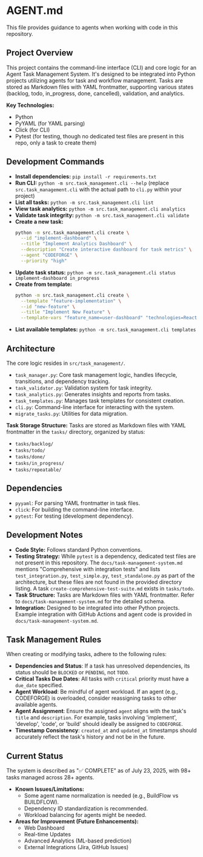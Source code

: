 # AGENT.md
This file provides guidance to agents when working with code in this repository.

## Project Overview
This project contains the command-line interface (CLI) and core logic for an Agent Task Management System. It's designed to be integrated into Python projects utilizing agents for task and workflow management. Tasks are stored as Markdown files with YAML frontmatter, supporting various states (backlog, todo, in_progress, done, cancelled), validation, and analytics.

**Key Technologies:**
- Python
- PyYAML (for YAML parsing)
- Click (for CLI)
- Pytest (for testing, though no dedicated test files are present in this repo, only a task to create them)

## Development Commands
- **Install dependencies:** `pip install -r requirements.txt`
- **Run CLI:** `python -m src.task_management.cli --help` (replace `src.task_management.cli` with the actual path to `cli.py` within your project)
- **List all tasks:** `python -m src.task_management.cli list`
- **View task analytics:** `python -m src.task_management.cli analytics`
- **Validate task integrity:** `python -m src.task_management.cli validate`
- **Create a new task:**
  ```bash
  python -m src.task_management.cli create \
    --id "implement-dashboard" \
    --title "Implement Analytics Dashboard" \
    --description "Create interactive dashboard for task metrics" \
    --agent "CODEFORGE" \
    --priority "high"
  ```
- **Update task status:** `python -m src.task_management.cli status implement-dashboard in_progress`
- **Create from template:**
  ```bash
  python -m src.task_management.cli create \
    --template "feature-implementation" \
    --id "new-feature" \
    --title "Implement New Feature" \
    --template-vars "feature_name=user-dashboard" "technologies=React,Node.js"
  ```
- **List available templates:** `python -m src.task_management.cli templates`

## Architecture
The core logic resides in `src/task_management/`.
- `task_manager.py`: Core task management logic, handles lifecycle, transitions, and dependency tracking.
- `task_validator.py`: Validation system for task integrity.
- `task_analytics.py`: Generates insights and reports from tasks.
- `task_templates.py`: Manages task templates for consistent creation.
- `cli.py`: Command-line interface for interacting with the system.
- `migrate_tasks.py`: Utilities for data migration.

**Task Storage Structure:**
Tasks are stored as Markdown files with YAML frontmatter in the `tasks/` directory, organized by status:
- `tasks/backlog/`
- `tasks/todo/`
- `tasks/done/`
- `tasks/in_progress/`
- `tasks/repeatable/`

## Dependencies
- `pyyaml`: For parsing YAML frontmatter in task files.
- `click`: For building the command-line interface.
- `pytest`: For testing (development dependency).

## Development Notes
- **Code Style:** Follows standard Python conventions.
- **Testing Strategy:** While `pytest` is a dependency, dedicated test files are not present in this repository. The `docs/task-management-system.md` mentions "Comprehensive with integration tests" and lists `test_integration.py`, `test_simple.py`, `test_standalone.py` as part of the architecture, but these files are not found in the provided directory listing. A task `create-comprehensive-test-suite.md` exists in `tasks/todo`.
- **Task Structure:** Tasks are Markdown files with YAML frontmatter. Refer to `docs/task-management-system.md` for the detailed schema.
- **Integration:** Designed to be integrated into other Python projects. Example integration with GitHub Actions and agent code is provided in `docs/task-management-system.md`.

## Task Management Rules
When creating or modifying tasks, adhere to the following rules:

-   **Dependencies and Status**: If a task has unresolved dependencies, its status should be `BLOCKED` or `PENDING`, not `TODO`.
-   **Critical Tasks Due Dates**: All tasks with `critical` priority must have a `due_date` specified.
-   **Agent Workload**: Be mindful of agent workload. If an agent (e.g., CODEFORGE) is overloaded, consider reassigning tasks to other available agents.
-   **Agent Assignment**: Ensure the assigned `agent` aligns with the task's `title` and `description`. For example, tasks involving 'implement', 'develop', 'code', or 'build' should ideally be assigned to `CODEFORGE`.
-   **Timestamp Consistency**: `created_at` and `updated_at` timestamps should accurately reflect the task's history and not be in the future.

## Current Status
The system is described as "✅ COMPLETE" as of July 23, 2025, with 98+ tasks managed across 28+ agents.
- **Known Issues/Limitations:**
    - Some agent name normalization is needed (e.g., BuildFlow vs BUILDFLOW).
    - Dependency ID standardization is recommended.
    - Workload balancing for agents might be needed.
- **Areas for Improvement (Future Enhancements):**
    - Web Dashboard
    - Real-time Updates
    - Advanced Analytics (ML-based prediction)
    - External Integrations (Jira, GitHub Issues)

```